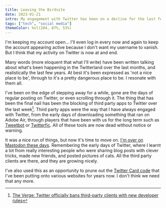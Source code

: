 ```yaml
---
title: Leaving the Birdsite
date: 2023-01-21
intro: My engagement with Twitter has been on a decline for the last few years, but I'm done with the cage now…
tags: ["tech", "social media"]
themeColor: hsl(204, 87%, 53%)
---
```


I'm keeping my account open… I'll even log in every now and again to keep the account appearing active because I don't want my username to vanish. But I think that my activity on Twitter is now at and end.

Many words (more eloquent that what I'll write) have been written talking about what's been happening in the Twitterland over the last months, and realistically the last few years. At best it's been expressed as 'not a nice place to be', through to it's a pretty dangerous place to be. I resonate with them all.

I've been on the edge of stepping away for a while, gone are the days of regular posting on Twitter, or even scrolling through it. The thing that has been the final nail has been the blocking of third party apps to Twitter over the last week[^1]. Third party apps were the way that I have always engaged with Twitter, from the early days of downloading something that ran on Adobe Air, through players that have been with us for the long term such as [Tweetbot](https://tapbots.com/tweetbot/) or [Twitterfic](https://twitterrific.com/beyond). All of these tools are now dead without notice or warning.

It was a nice run of things, but now it's time to move on. [I'm over on Mastodon these days](https://mas.to/@jamesdoc). Remembering the early days of Twitter, where I learnt a lot from really interesting people who were sharing blog posts with clever tricks, made new friends, and posted pictures of cats. All the third party clients are there, and they are growing nicely.

I've also used this as an opportunity to prune out the [Twitter Card code](https://developer.twitter.com/en/docs/twitter-for-websites/cards/guides/getting-started) that I've been putting onto various websites for years now. I don't think we need that any more.

[^1]: [The Verge: Twitter officially bans third-party clients with new developer rules](https://www.theverge.com/2023/1/19/23562947/twitter-third-party-client-tweetbot-twitterific-ban-rules)
